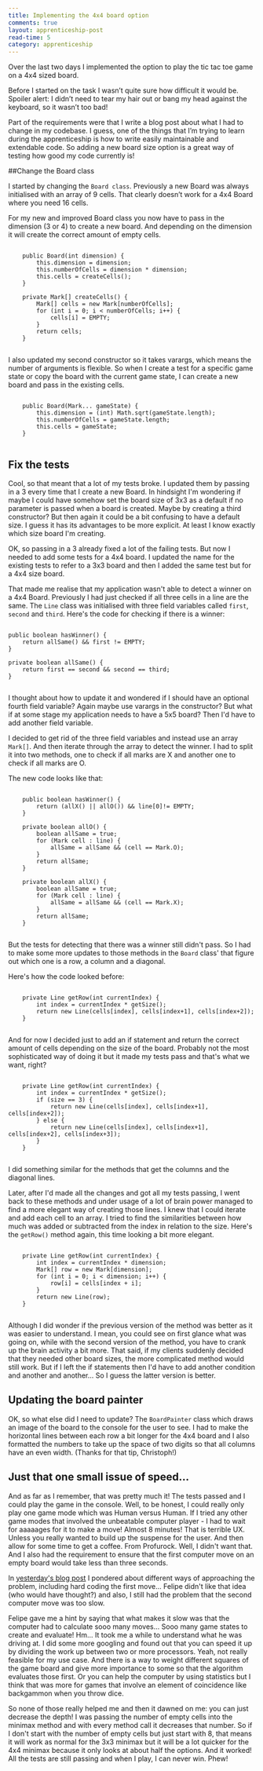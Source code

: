 ```yaml
---
title: Implementing the 4x4 board option
comments: true
layout: apprenticeship-post
read-time: 5
category: apprenticeship
---
```


Over the last two days I implemented the option to play the tic tac toe game on a 4x4 sized board.

Before I started on the task I wasn’t quite sure how difficult it would be. Spoiler alert: I didn’t need to tear my hair out or bang my head against the keyboard, so it wasn’t too bad!

<!--break-->

Part of the requirements were that I write a blog post about what I had to change in my codebase. I guess, one of the things that I’m trying to learn during the apprenticeship is how to write easily maintainable and extendable code. So adding a new board size option is a great way of testing how good my code currently is!

##Change the Board class

I started by changing the `Board class`. Previously a new Board was always initialised with an array of 9 cells. That clearly doesn’t work for a 4x4 Board where you need 16 cells. 

For my new and improved Board class you now have to pass in the dimension (3 or 4) to create a new board. And depending on the dimension it will create the correct amount of empty cells.

<pre><code class="language-java">
    public Board(int dimension) {
        this.dimension = dimension;
        this.numberOfCells = dimension * dimension;
        this.cells = createCells();
    }
    
    private Mark[] createCells() {
        Mark[] cells = new Mark[numberOfCells];
        for (int i = 0; i < numberOfCells; i++) {
            cells[i] = EMPTY;
        }
        return cells;
    }
    
</code></pre>

I also updated my second constructor so it takes varargs, which means the number of arguments is flexible. So when I create a test for a specific game state or copy the board with the current game state, I can create a new board and pass in the existing cells.

<pre><code class="language-java">
    public Board(Mark... gameState) {
        this.dimension = (int) Math.sqrt(gameState.length);
        this.numberOfCells = gameState.length;
        this.cells = gameState;
    }
    
</code></pre>

## Fix the tests

Cool, so that meant that a lot of my tests broke. I updated them by passing in a 3 every time that I create a new Board. In hindsight I'm wondering if maybe I could have somehow set the board size of 3x3 as a default if no parameter is passed when a board is created. Maybe by creating a third constructor? But then again it could be a bit confusing to have a default size. I guess it has its advantages to be more explicit. At least I know exactly which size board I'm creating.

OK, so passing in a 3 already fixed a lot of the failing tests. But now I needed to add some tests for a 4x4 board. I updated the name for the existing tests to refer to a 3x3 board and then I added the same test but for a 4x4 size board.

That made me realise that my application wasn't able to detect a winner on a 4x4 Board. Previously I had just checked if all three cells in a line are the same. The `Line` class was initialised with three field variables called `first`, `second` and `third`. Here's the code for checking if there is a winner:

<pre><code class="language-java">
public boolean hasWinner() {
    return allSame() && first != EMPTY;
}

private boolean allSame() {
    return first == second && second == third;
}

</code></pre>

I thought about how to update it and wondered if I should have an optional fourth field variable? Again maybe use varargs in the constructor? But what if at some stage my application needs to have a 5x5 board? Then I'd have to add another field variable.

I decided to get rid of the three field variables and instead use an array `Mark[]`. And then iterate through the array to detect the winner. I had to split it into two methods, one to check if all marks are X and another one to check if all marks are O.

The new code looks like that:

<pre><code class="language-java">
	public boolean hasWinner() {
        return (allX() || allO()) && line[0]!= EMPTY;
    }

    private boolean allO() {
        boolean allSame = true;
        for (Mark cell : line) {
            allSame = allSame && (cell == Mark.O);
        }
        return allSame;
    }

    private boolean allX() {
        boolean allSame = true;
        for (Mark cell : line) {
            allSame = allSame && (cell == Mark.X);
        }
        return allSame;
    }
    
</code></pre>

But the tests for detecting that there was a winner still didn't pass. So I had to make some more updates to those methods in the `Board` class' that figure out which one is a row, a column and a diagonal. 

Here's how the code looked before:

<pre><code class="language-java">
	private Line getRow(int currentIndex) {
        int index = currentIndex * getSize();
        return new Line(cells[index], cells[index+1], cells[index+2]);
    }

</code></pre>

And for now I decided just to add an if statement and return the correct amount of cells depending on the size of the board. Probably not the most sophisticated way of doing it but it made my tests pass and that's what we want, right?

<pre><code class="language-java">
	private Line getRow(int currentIndex) {
        int index = currentIndex * getSize();
        if (size == 3) {
            return new Line(cells[index], cells[index+1], cells[index+2]);
        } else {
            return new Line(cells[index], cells[index+1], cells[index+2], cells[index+3]);
        }
    }
    
</code></pre>

I did something similar for the methods that get the columns and the diagonal lines. 


Later, after I'd made all the changes and got all my tests passing, I went back to these methods and under usage of a lot of brain power managed to find a more elegant way of creating those lines. I knew that I could iterate and add each cell to an array. I tried to find the similarities between how much was added or subtracted from the index in relation to the size. Here's the `getRow()` method again, this time looking a bit more elegant.

<pre><code class="language-java">
    private Line getRow(int currentIndex) {
        int index = currentIndex * dimension;
        Mark[] row = new Mark[dimension];
        for (int i = 0; i < dimension; i++) {
            row[i] = cells[index + i];
        }
        return new Line(row);
    }
    
</code></pre>

Although I did wonder if the previous version of the method was better as it was easier to understand. I mean, you could see on first glance what was going on, while with the second version of the method, you have to crank up the brain activity a bit more. That said, if my clients suddenly decided that they needed other board sizes, the more complicated method would still work. But if I left the if statements then I'd have to add another condition and another and another... So I guess the latter version is better.

## Updating the board painter

OK, so what else did I need to update? The `BoardPainter` class which draws an image of the board to the console for the user to see. I had to make the horizontal lines between each row a bit longer for the 4x4 board and I also formatted the numbers to take up the space of two digits so that all columns have an even width. (Thanks for that tip, Christoph!)

## Just that one small issue of speed...

And as far as I remember, that was pretty much it! The tests passed and I could play the game in the console. Well, to be honest, I could really only play one game mode which was Human versus Human. If I tried any other game modes that involved the unbeatable computer player - I had to wait for aaaaages for it to make a move! Almost 8 minutes! That is terrible UX. Unless you really wanted to build up the suspense for the user. And then allow for some time to get a coffee. From Profurock. Well, I didn't want that. And I also had the requirement to ensure that the first computer move on an empty board would take less than three seconds.

In [yesterday's blog post](post-46) I pondered about different ways of approaching the problem, including hard coding the first move... Felipe didn't like that idea (who would have thought?) and also, I still had the problem that the second computer move was too slow. 

Felipe gave me a hint by saying that what makes it slow was that the computer had to calculate sooo many moves... Sooo many game states to create and evaluate! Hm... It took me a while to understand what he was driving at. I did some more googling and found out that you can speed it up by dividing the work up between two or more processors. Yeah, not really feasible for my use case. And there is a way to weight different squares of the game board and give more importance to some so that the algorithm evaluates those first. Or you can help the computer by using statistics but I think that was more for games that involve an element of coincidence like backgammon when you throw dice.

So none of those really helped me and then it dawned on me: you can just decrease the depth! I was passing the number of empty cells into the minimax method and with every method call it decreases that number. So if I don't start with the number of empty cells but just start with 8, that means it will work as normal for the 3x3 minimax but it will be a lot quicker for the 4x4 minimax because it only looks at about half the options. And it worked! All the tests are still passing and when I play, I can never win. Phew!